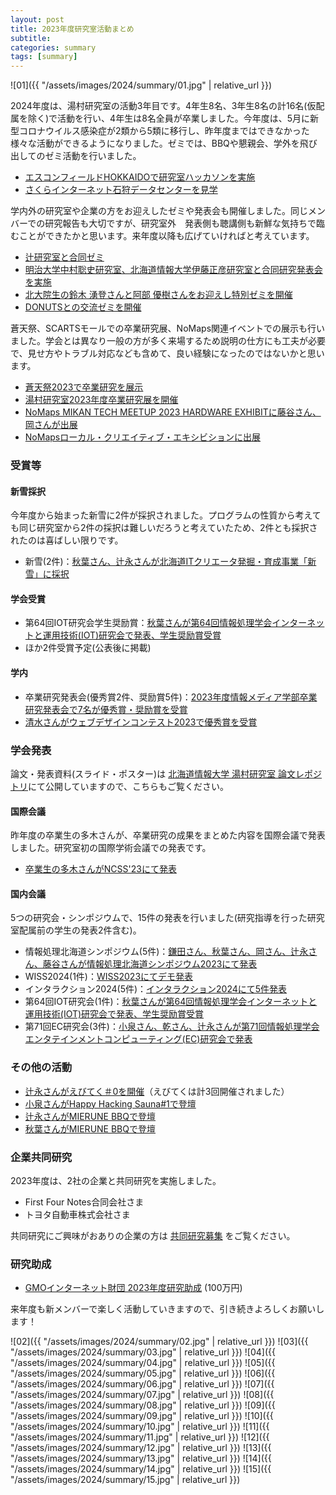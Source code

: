 ```yaml
---
layout: post
title: 2023年度研究室活動まとめ
subtitle: 
categories: summary
tags: [summary]
---
```


![01]({{ "/assets/images/2024/summary/01.jpg" | relative_url }})

2024年度は、湯村研究室の活動3年目です。4年生8名、3年生8名の計16名(仮配属を除く)で活動を行い、4年生は8名全員が卒業しました。今年度は、5月に新型コロナウイルス感染症が2類から5類に移行し、昨年度まではできなかった様々な活動ができるようになりました。ゼミでは、BBQや懇親会、学外を飛び出してのゼミ活動を行いました。

- [エスコンフィールドHOKKAIDOで研究室ハッカソンを実施](https://www.yumulab.org/event/2023/08/10/hackathon.html)
- [さくらインターネット石狩データセンターを見学](https://www.yumulab.org/event/2023/11/07/sakura.html)

学内外の研究室や企業の方をお迎えしたゼミや発表会も開催しました。同じメンバーでの研究報告も大切ですが、研究室外　発表側も聴講側も新鮮な気持ちで臨むことができたかと思います。来年度以降も広げていければと考えています。

- [辻研究室と合同ゼミ](https://twitter.com/yumulab/status/1673666277494104066)
- [明治大学中村聡史研究室、北海道情報大学伊藤正彦研究室と合同研究発表会を実施](https://www.yumulab.org/event/2023/08/07/joint.html)
- [北大院生の鈴木 湧登さんと阿部 優樹さんをお迎えし特別ゼミを開催](https://www.yumulab.org/event/2024/01/19/hcilab.html)
- [DONUTSとの交流ゼミを開催](https://www.yumulab.org/event/2023/10/24/donuts.html)


蒼天祭、SCARTSモールでの卒業研究展、NoMaps関連イベントでの展示も行いました。学会とは異なり一般の方が多く来場するため説明の仕方にも工夫が必要で、見せ方やトラブル対応なども含めて、良い経験になったのではないかと思います。

- [蒼天祭2023で卒業研究を展示](https://www.yumulab.org/event/2023/10/08/sotensai.html)
- [湯村研究室2023年度卒業研究展を開催](https://www.yumulab.org/event/2024/02/29/sotsuten.html)
- [NoMaps MIKAN TECH MEETUP 2023 HARDWARE EXHIBITに藤谷さん、岡さんが出展](https://www.yumulab.org/event/2023/09/17/mikantech.html)
- [NoMapsローカル・クリエイティブ・エキシビションに出展](https://www.yumulab.org/event/2024/02/23/nomaps.html)


### 受賞等
#### 新雪採択
今年度から始まった新雪に2件が採択されました。プログラムの性質から考えても同じ研究室から2件の採択は難しいだろうと考えていたため、2件とも採択されたのは喜ばしい限りです。

- 新雪(2件)：[秋葉さん、辻永さんが北海道ITクリエータ発掘・育成事業「新雪」に採択](https://www.yumulab.org/award/2023/10/18/shinsetsu.html)

#### 学会受賞
- 第64回IOT研究会学生奨励賞：[秋葉さんが第64回情報処理学会インターネットと運用技術(IOT)研究会で発表、学生奨励賞受賞](https://www.yumulab.org/award/2024/03/14/iot64.html)
- ほか2件受賞予定(公表後に掲載)

#### 学内
- 卒業研究発表会(優秀賞2件、奨励賞5件)：[2023年度情報メディア学部卒業研究発表会で7名が優秀賞・奨励賞を受賞](https://www.yumulab.org/award/2024/03/15/gradaward.html)
- [清水さんがウェブデザインコンテスト2023で優秀賞を受賞](https://www.yumulab.org/award/2023/06/01/wdc.html)

### 学会発表
論文・発表資料(スライド・ポスター)は [北海道情報大学 湯村研究室 論文レポジトリ](https://dl.yumulab.org/)にて公開していますので、こちらもご覧ください。

#### 国際会議
昨年度の卒業生の多木さんが、卒業研究の成果をまとめた内容を国際会議で発表しました。研究室初の国際学術会議での発表です。

- [卒業生の多木さんがNCSS'23にて発表](https://www.yumulab.org/conference/2023/12/01/ncss23.html)

#### 国内会議
5つの研究会・シンポジウムで、15件の発表を行いました(研究指導を行った研究室配属前の学生の発表2件含む)。

- 情報処理北海道シンポジウム(5件)：[鎌田さん、秋葉さん、岡さん、辻永さん、藤谷さんが情報処理北海道シンポジウム2023にて発表](https://www.yumulab.org/conference/2023/10/14/info2023.html)
- WISS2024(1件)：[WISS2023にてデモ発表](https://www.yumulab.org/conference/2023/12/01/wiss.html)
- インタラクション2024(5件)：[インタラクション2024にて5件発表](https://www.yumulab.org/conference/2024/03/08/i2024.html)
- 第64回IOT研究会(1件)：[秋葉さんが第64回情報処理学会インターネットと運用技術(IOT)研究会で発表、学生奨励賞受賞](https://www.yumulab.org/award/2024/03/14/iot64.html)
- 第71回EC研究会(3件)：[小泉さん、乾さん、辻永さんが第71回情報処理学会エンタテインメントコンピューティング(EC)研究会で発表](https://www.yumulab.org/conference/2024/03/19/ec71.html)


### その他の活動
- [辻永さんがえびてく＃0を開催](https://www.yumulab.org/event/2023/05/11/ebitech.html)（えびてくは計3回開催されました）
- [小泉さんがHappy Hacking Sauna#1で登壇](https://www.yumulab.org/event/2023/07/12/sauna.html)
- [辻永さんがMIERUNE BBQで登壇](https://www.yumulab.org/event/2023/07/27/mierunebbq03.html)
- [秋葉さんがMIERUNE BBQで登壇](https://www.yumulab.org/event/2023/09/29/mierunebbq04.html)


### 企業共同研究
2023年度は、2社の企業と共同研究を実施しました。

- First Four Notes合同会社さま
- トヨタ自動車株式会社さま

共同研究にご興味がおありの企業の方は [共同研究募集](https://www.yumulab.org/collaboration.html) をご覧ください。


### 研究助成
- [GMOインターネット財団 2023年度研究助成](https://www.gmof.or.jp/subsidies/2023/) (100万円)

来年度も新メンバーで楽しく活動していきますので、引き続きよろしくお願いします！



![02]({{ "/assets/images/2024/summary/02.jpg" | relative_url }})
![03]({{ "/assets/images/2024/summary/03.jpg" | relative_url }})
![04]({{ "/assets/images/2024/summary/04.jpg" | relative_url }})
![05]({{ "/assets/images/2024/summary/05.jpg" | relative_url }})
![06]({{ "/assets/images/2024/summary/06.jpg" | relative_url }})
![07]({{ "/assets/images/2024/summary/07.jpg" | relative_url }})
![08]({{ "/assets/images/2024/summary/08.jpg" | relative_url }})
![09]({{ "/assets/images/2024/summary/09.jpg" | relative_url }})
![10]({{ "/assets/images/2024/summary/10.jpg" | relative_url }})
![11]({{ "/assets/images/2024/summary/11.jpg" | relative_url }})
![12]({{ "/assets/images/2024/summary/12.jpg" | relative_url }})
![13]({{ "/assets/images/2024/summary/13.jpg" | relative_url }})
![14]({{ "/assets/images/2024/summary/14.jpg" | relative_url }})
![15]({{ "/assets/images/2024/summary/15.jpg" | relative_url }})

